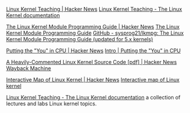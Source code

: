 
[Linux Kernel Teaching | Hacker News](https://news.ycombinator.com/item?id=22564665)
[Linux Kernel Teaching - The Linux Kernel documentation](https://linux-kernel-labs.github.io/refs/heads/master/index.html)

[The Linux Kernel Module Programming Guide | Hacker News](https://news.ycombinator.com/item?id=35782630)
[The Linux Kernel Module Programming Guide](https://sysprog21.github.io/lkmpg/)
[GitHub - sysprog21/lkmpg: The Linux Kernel Module Programming Guide (updated for 5.x kernels)](https://github.com/sysprog21/lkmpg)

[Putting the "You" in CPU | Hacker News](https://news.ycombinator.com/item?id=36823605)
[Intro | Putting the "You" in CPU](https://cpu.land/)

[A Heavily-Commented Linux Kernel Source Code [pdf] | Hacker News](https://news.ycombinator.com/item?id=19225268)
[Wayback Machine](https://web.archive.org/web/20190328210534/http://www.oldlinux.org/download/ECLK-5.0-WithCover.pdf)

[Interactive Map of Linux Kernel | Hacker News](https://news.ycombinator.com/item?id=37490623)
[Interactive map of Linux kernel](https://makelinux.github.io/kernel/map/)

[Linux Kernel Teaching - The Linux Kernel documentation](https://linux-kernel-labs.github.io/refs/heads/master/index.html)
a collection of lectures and labs Linux kernel topics.
